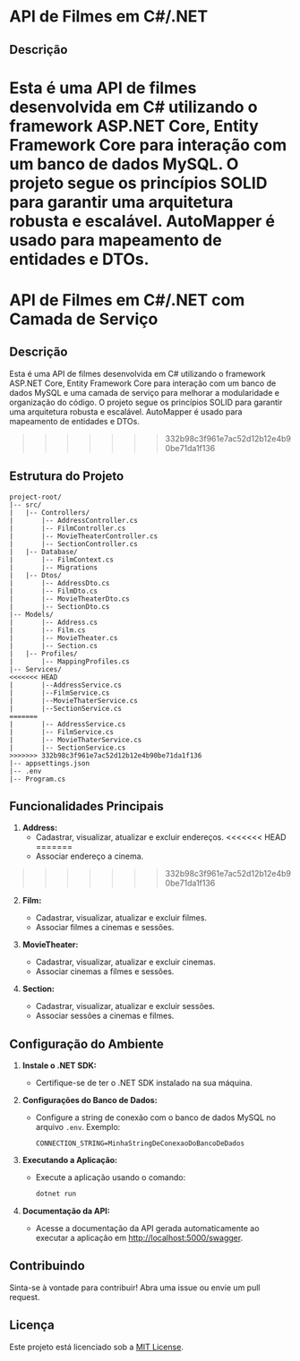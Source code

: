 # API de Filmes em C#/.NET 

## Descrição

Esta é uma API de filmes desenvolvida em C# utilizando o framework ASP.NET Core, Entity Framework Core para interação com um banco de dados MySQL. O projeto segue os princípios SOLID para garantir uma arquitetura robusta e escalável. AutoMapper é usado para mapeamento de entidades e DTOs.
=======
# API de Filmes em C#/.NET com Camada de Serviço

## Descrição

Esta é uma API de filmes desenvolvida em C# utilizando o framework ASP.NET Core, Entity Framework Core para interação com um banco de dados MySQL e uma camada de serviço para melhorar a modularidade e organização do código. O projeto segue os princípios SOLID para garantir uma arquitetura robusta e escalável. AutoMapper é usado para mapeamento de entidades e DTOs.
>>>>>>> 332b98c3f961e7ac52d12b12e4b90be71da1f136

## Estrutura do Projeto

```
project-root/
|-- src/
|   |-- Controllers/
|       |-- AddressController.cs
|       |-- FilmController.cs
|       |-- MovieTheaterController.cs
|       |-- SectionController.cs
|   |-- Database/
|       |-- FilmContext.cs
|       |-- Migrations
|   |-- Dtos/
|       |-- AddressDto.cs
|       |-- FilmDto.cs
|       |-- MovieTheaterDto.cs
|       |-- SectionDto.cs
|-- Models/
|       |-- Address.cs
|       |-- Film.cs
|       |-- MovieTheater.cs
|       |-- Section.cs
|   |-- Profiles/
|       |-- MappingProfiles.cs
|-- Services/
<<<<<<< HEAD
|       |--AddressService.cs
|       |--FilmService.cs
|       |--MovieThaterService.cs
|       |--SectionService.cs
=======
|       |-- AddressService.cs
|       |-- FilmService.cs
|       |-- MovieThaterService.cs
|       |-- SectionService.cs
>>>>>>> 332b98c3f961e7ac52d12b12e4b90be71da1f136
|-- appsettings.json
|-- .env
|-- Program.cs
```

## Funcionalidades Principais

1. **Address:**
   - Cadastrar, visualizar, atualizar e excluir endereços.
<<<<<<< HEAD
=======
   - Associar endereço a cinema.
>>>>>>> 332b98c3f961e7ac52d12b12e4b90be71da1f136

2. **Film:**
   - Cadastrar, visualizar, atualizar e excluir filmes.
   - Associar filmes a cinemas e sessões.

3. **MovieTheater:**
   - Cadastrar, visualizar, atualizar e excluir cinemas.
   - Associar cinemas a filmes e sessões.

4. **Section:**
   - Cadastrar, visualizar, atualizar e excluir sessões.
   - Associar sessões a cinemas e filmes.

## Configuração do Ambiente

1. **Instale o .NET SDK:**
   - Certifique-se de ter o .NET SDK instalado na sua máquina.

2. **Configurações do Banco de Dados:**
   - Configure a string de conexão com o banco de dados MySQL no arquivo `.env`. Exemplo:
     ```env
     CONNECTION_STRING=MinhaStringDeConexaoDoBancoDeDados
     ```

3. **Executando a Aplicação:**
   - Execute a aplicação usando o comando:
     ```bash
     dotnet run
     ```

4. **Documentação da API:**
   - Acesse a documentação da API gerada automaticamente ao executar a aplicação em [http://localhost:5000/swagger](http://localhost:5000/swagger).

## Contribuindo

Sinta-se à vontade para contribuir! Abra uma issue ou envie um pull request.

## Licença

Este projeto está licenciado sob a [MIT License](LICENSE).
